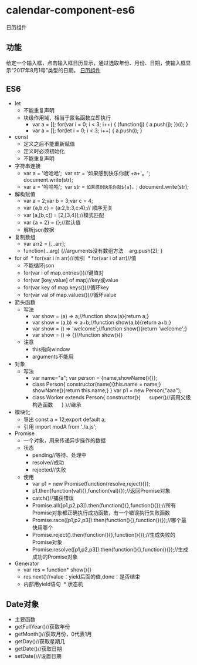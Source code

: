 # calendar-component-es6
日历组件
## 功能
给定一个输入框，点击输入框日历显示，通过选取年份、月份、日期，使输入框显示“2017年8月1号”类型的日期。
[日历组件]()
## ES6
* let
  * 不能重复声明
  * 块级作用域，相当于匿名函数立即执行
    * var a = [];
     for(var i = 0; i < 3; i++) {
        (function(j) {
          a.push(j);
        })(i);
     }
     * var a = [];
     for(let i = 0; i < 3; i++) {
        a.push(i);
     }
* const
  * 定义之后不能重新赋值
  * 定义时必须初始化
  * 不能重复声明
* 字符串连接
  * var a = '哈哈哈';
  var str = '如果感到快乐你就'+a+'。';
  document.write(str);
  * var a = '哈哈哈';
  var str = `如果感到快乐你就${a}。`;
  document.write(str);
* 解构赋值
  * var a = 2;var b = 3;var c = 4;
  * var {a,b,c} = {a:2,b:3,c:4};// 顺序无关
  * var [a,[b,c]] = [2,[3,4]];//模式匹配
  * var {a = 2} = {};//默认值
  * 解析json数据
* 复制数组
  * var arr2 = [...arr];
  * function(...arg) {//arguments没有数组方法
    arg.push(2);
  }
* for of
  * for(var i in arr)//i索引
  * for(var i of arr)//值
  * 不能循环json
  * for(var i of map.entries())//键值对
  * for(var [key,value] of map)//key或value
  * for(var key of map.keys())//循环key
  * for(var val of map.values())//循环value
* 箭头函数
    * 写法
      * var show = (a) => a;//function show(a){return a;}
      * var show = (a,b) => a+b;//function show(a,b){return a+b;}
      * var show = () => 'welcome';//function show(){return 'welcome';}
      * var show = () => {}//function show(){}
    * 注意
      * this指向window
      * arguments不能用
* 对象
  * 写法
    * var name="a"; var person = {name,showName(){}};
    * class Person{
        constructor(name){this.name = name;}
        showName(){return this.name;}
      }
      var p1 = new Person("aaa");
    * class Worker extends Person{
      constructor(){
      super()//调用父级构造函数
      }
      }//继承
* 模块化
  * 导出 const a = 12;export default a;
  * 引用 import modA from './a.js';
* Promise
  * 一个对象，用来传递异步操作的数据
  * 状态
    * pending//等待、处理中
    * resolve//成功
    * rejected//失败
  * 使用
    * var p1 = new Promise(function(resolve,reject){});
    * p1.then(function(val){},function(val){});//返回Promise对象
    * catch()//捕获错误
    * Promise.all([p1,p2,p3]).then(function(){},function(){});//所有Promise对象都正确执行成功函数，有一个错误执行失败函数
    * Promise.race([p1,p2,p3]).then(function(){},function(){});//哪个最快用哪个
    * Promise.reject().then(function(){},function(){});//生成失败的Promise对象
    * Promise.resolve([p1,p2,p3]).then(function(){},function(){});//生成成功的Promise对象
* Generator
  * var res = function* show(){}
  * res.next()//value：yield后面的值,done：是否结束
  * 内部用yield语句
  * 状态机
## Date对象
* 主要函数
 * getFullYear()//获取年份
 * getMonth()//获取月份，0代表1月
 * getDay()//获取星期几
 * getDate()//获取日期
 * setDate()//设置日期

